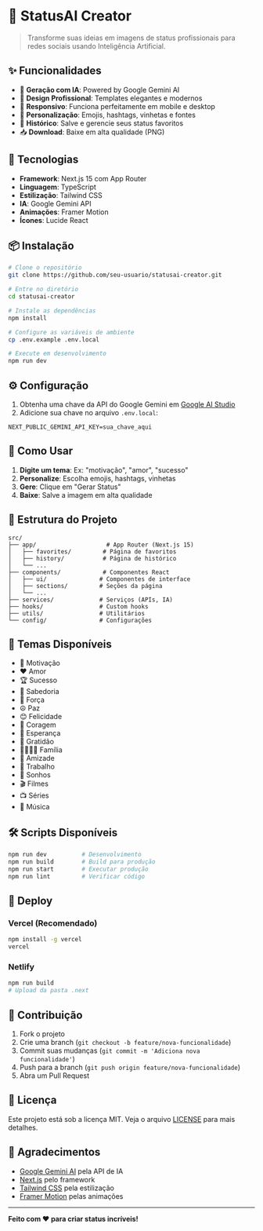 # 🎨 StatusAI Creator

> Transforme suas ideias em imagens de status profissionais para redes sociais usando Inteligência Artificial.

## ✨ Funcionalidades

- 🤖 **Geração com IA**: Powered by Google Gemini AI
- 🎨 **Design Profissional**: Templates elegantes e modernos
- 📱 **Responsivo**: Funciona perfeitamente em mobile e desktop
- 🎯 **Personalização**: Emojis, hashtags, vinhetas e fontes
- 💾 **Histórico**: Salve e gerencie seus status favoritos
- 📥 **Download**: Baixe em alta qualidade (PNG)

## 🚀 Tecnologias

- **Framework**: Next.js 15 com App Router
- **Linguagem**: TypeScript
- **Estilização**: Tailwind CSS
- **IA**: Google Gemini API
- **Animações**: Framer Motion
- **Ícones**: Lucide React

## 📦 Instalação

```bash
# Clone o repositório
git clone https://github.com/seu-usuario/statusai-creator.git

# Entre no diretório
cd statusai-creator

# Instale as dependências
npm install

# Configure as variáveis de ambiente
cp .env.example .env.local

# Execute em desenvolvimento
npm run dev
```

## ⚙️ Configuração

1. Obtenha uma chave da API do Google Gemini em [Google AI Studio](https://makersuite.google.com/app/apikey)
2. Adicione sua chave no arquivo `.env.local`:

```env
NEXT_PUBLIC_GEMINI_API_KEY=sua_chave_aqui
```

## 🎯 Como Usar

1. **Digite um tema**: Ex: "motivação", "amor", "sucesso"
2. **Personalize**: Escolha emojis, hashtags, vinhetas
3. **Gere**: Clique em "Gerar Status" 
4. **Baixe**: Salve a imagem em alta qualidade

## 📁 Estrutura do Projeto

```
src/
├── app/                    # App Router (Next.js 15)
│   ├── favorites/         # Página de favoritos
│   ├── history/           # Página de histórico
│   └── ...
├── components/            # Componentes React
│   ├── ui/               # Componentes de interface
│   ├── sections/         # Seções da página
│   └── ...
├── services/             # Serviços (APIs, IA)
├── hooks/                # Custom hooks
├── utils/                # Utilitários
└── config/               # Configurações
```

## 🎨 Temas Disponíveis

- 💪 Motivação
- ❤️ Amor
- 🏆 Sucesso
- 🧠 Sabedoria
- 💪 Força
- ☮️ Paz
- 😊 Felicidade
- 🦁 Coragem
- 🌟 Esperança
- 🙏 Gratidão
- 👨‍👩‍👧‍👦 Família
- 🤝 Amizade
- 💼 Trabalho
- 💭 Sonhos
- 🎬 Filmes
- 📺 Séries
- 🎵 Música

## 🛠️ Scripts Disponíveis

```bash
npm run dev          # Desenvolvimento
npm run build        # Build para produção
npm run start        # Executar produção
npm run lint         # Verificar código
```

## 📱 Deploy

### Vercel (Recomendado)
```bash
npm install -g vercel
vercel
```

### Netlify
```bash
npm run build
# Upload da pasta .next
```

## 🤝 Contribuição

1. Fork o projeto
2. Crie uma branch (`git checkout -b feature/nova-funcionalidade`)
3. Commit suas mudanças (`git commit -m 'Adiciona nova funcionalidade'`)
4. Push para a branch (`git push origin feature/nova-funcionalidade`)
5. Abra um Pull Request

## 📄 Licença

Este projeto está sob a licença MIT. Veja o arquivo [LICENSE](LICENSE) para mais detalhes.

## 🙏 Agradecimentos

- [Google Gemini AI](https://ai.google.dev/) pela API de IA
- [Next.js](https://nextjs.org/) pelo framework
- [Tailwind CSS](https://tailwindcss.com/) pela estilização
- [Framer Motion](https://www.framer.com/motion/) pelas animações

---

**Feito com ❤️ para criar status incríveis!**